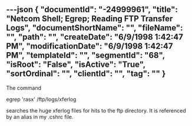 ---json
{
  "documentId": "-24999961",
  "title": "Netcom Shell; Egrep; Reading FTP Transfer Logs",
  "documentShortName": "",
  "fileName": "",
  "path": "",
  "createDate": "6/9/1998 1:42:47 PM",
  "modificationDate": "6/9/1998 1:42:47 PM",
  "templateId": "",
  "segmentId": "68",
  "isRoot": "False",
  "isActive": "True",
  "sortOrdinal": "",
  "clientId": "",
  "tag": ""
}
---

The command 

egrep 'rasx' /ftp/logs/xferlog

searches the huge xferlog files for hits to the ftp directory. It is referenced by an alias in my .cshrc file.
